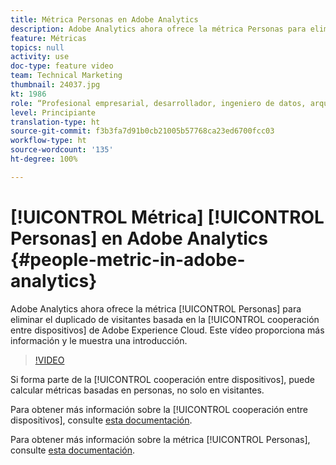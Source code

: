 ```yaml
---
title: Métrica Personas en Adobe Analytics
description: Adobe Analytics ahora ofrece la métrica Personas para eliminar el duplicado de visitantes basada en la cooperación entre dispositivos de Adobe Experience Cloud. Este vídeo proporciona más información y le muestra una introducción.
feature: Métricas
topics: null
activity: use
doc-type: feature video
team: Technical Marketing
thumbnail: 24037.jpg
kt: 1986
role: “Profesional empresarial, desarrollador, ingeniero de datos, arquitecto, arquitecto de datos, administrador, líder”
level: Principiante
translation-type: ht
source-git-commit: f3b3fa7d91b0cb21005b57768ca23ed6700fcc03
workflow-type: ht
source-wordcount: '135'
ht-degree: 100%

---
```



# [!UICONTROL Métrica] [!UICONTROL Personas] en Adobe Analytics {#people-metric-in-adobe-analytics}

Adobe Analytics ahora ofrece la métrica [!UICONTROL Personas] para eliminar el duplicado de visitantes basada en la [!UICONTROL cooperación entre dispositivos] de Adobe Experience Cloud. Este vídeo proporciona más información y le muestra una introducción.

>[!VIDEO](https://video.tv.adobe.com/v/24037/?quality=12)

Si forma parte de la [!UICONTROL cooperación entre dispositivos], puede calcular métricas basadas en personas, no solo en visitantes.

Para obtener más información sobre la [!UICONTROL cooperación entre dispositivos], consulte [esta documentación](https://marketing.adobe.com/resources/help/es_ES/mcdc/).

Para obtener más información sobre la métrica [!UICONTROL Personas], consulte [esta documentación](https://marketing.adobe.com/resources/help/es_ES/mcdc/mcdc-people.html).
